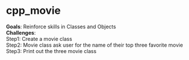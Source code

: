 # cpp_movie

__Goals__: Reinforce skills in Classes and Objects<br />
__Challenges__: <br />
Step1: Create a movie class <br />
Step2: Movie class ask user for the name of their top three favorite movie<br />
Step3: Print out the three movie class<br />
